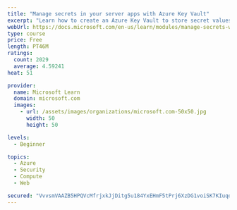 ```yaml
---
title: "Manage secrets in your server apps with Azure Key Vault"
excerpt: "Learn how to create an Azure Key Vault to store secret values and how to enable secure access to the vault."
webUrl: https://docs.microsoft.com/en-us/learn/modules/manage-secrets-with-azure-key-vault/
type: course
price: Free
length: PT46M
ratings:
  count: 2029
  average: 4.59241
heat: 51

provider:
  name: Microsoft Learn
  domain: microsoft.com
  images:
    - url: /assets/images/organizations/microsoft.com-50x50.jpg
      width: 50
      height: 50

levels:
  - Beginner

topics:
  - Azure
  - Security
  - Compute
  - Web

secured: "VvvsmVAAZB5HPQVcMfrjxkJjDitg5u184YxEHmF5tPrj6XzDG1voiSK7KIuqqabiYPiUBfT3grBeWvR81bwSruybAIVHF9bYSxrhfZEaLaAdBGKbHhYPHHTeC85vUDBeFS+MhwisBDxsYw1bUM/vwxlL3dJcdFXzSlgS1JggKAQtZ8+8C8yJQ6XmbDbQ16cMIMc4m1vA8adgvDnggcgVyjoFHtX98WPg4p2t6Y9wD/GeOHgRhpX6QwdQxZWLldv0EhoNGY1u5jDhefoGrbS/m6/nFcejQI0ZZqvelV5XJVhRHnbzV/S1GPySGFaq1ioSY5zaY+4orLxklhgDTNVe4mCcmaoc7TF7qDq+71QeNLHm7Wxr8cjml1/t4OUuCTZ/FaykOS6y401lfanuGGBLPh06wS+H8XGEpfnA+b7Zg1o=;XMybAoeU1PE1lzPv6TsR1A=="
---
```


